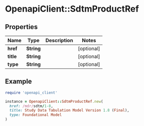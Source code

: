 # OpenapiClient::SdtmProductRef

## Properties

| Name | Type | Description | Notes |
| ---- | ---- | ----------- | ----- |
| **href** | **String** |  | [optional] |
| **title** | **String** |  | [optional] |
| **type** | **String** |  | [optional] |

## Example

```ruby
require 'openapi_client'

instance = OpenapiClient::SdtmProductRef.new(
  href: /mdr/sdtm/1-8,
  title: Study Data Tabulation Model Version 1.8 (Final),
  type: Foundational Model
)
```

